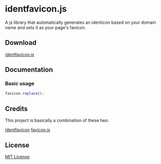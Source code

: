 # identfavicon.js

A js library that automatically generates an identicon based on your domain name and sets it as your page's favicon.

## Download

[identfavicon.js](http://magahet.github.com/identfavicon.js/identfavicon.js)

## Documentation

### Basic usage
```javascript
favicon.replace();
```

## Credits

This project is basically a combination of these two:

[identfavicon](https://github.com/dhanak/identfavicon)
[favicon.js](https://github.com/Dlom/favicon.js)

## License

[MIT License](http://mit-license.org/)
